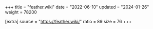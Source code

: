 +++
title = "feather.wiki"
date = "2022-06-10"
updated = "2024-01-26"
weight = 78200

[extra]
source = "https://feather.wiki/"
ratio = 89
size = 76
+++
